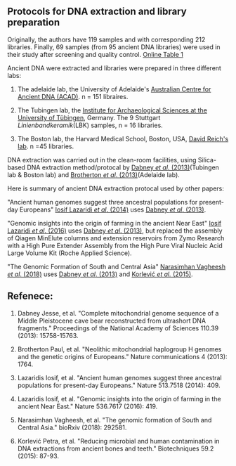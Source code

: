 ## Protocols for DNA extraction and library preparation

Originally, the authors have 119 samples and with corresponding 212 libraries. Finally, 69 samples (from 95 ancient DNA libraries) were used in their study after screening and quality control. [Online Table 1](OnlineTable1)

Ancient DNA were extracted and libraries were prepared in three different labs: 

1. The adelaide lab, the University of Adelaide's [Australian Centre for Ancient DNA (ACAD)](https://www.adelaide.edu.au/acad/about/). n = 151 libraires.

2. The Tubingen lab, the [Institute for Archaeological Sciences at the University of Tübingen](https://uni-tuebingen.de/en/faculties/faculty-of-science/departments/interfaculty-facilities/tza/tza/), Germany. The 9 Stuttgart *Linienbandkeramik*(LBK) samples, n = 16 libraries.

3. The Boston lab, the Harvard Medical School, Boston, USA, [David Reich's lab](https://reich.hms.harvard.edu/). n =45 libraries.



DNA extraction was carried out in the clean-room facilities, using Silica-based DNA extraction method/protocal by [Dabney *et al*. (2013)](https://www.pnas.org/content/110/39/15758#sec-8)(Tubingen lab & Boston lab) and [Brotherton *et al*. (2013)](https://www.nature.com/articles/ncomms2656#s1)(Adelaide lab).

Here is summary of ancient DNA extraction protocal used by other papers:

"Ancient human genomes suggest three ancestral populations for present-day Europeans" [Iosif Lazaridi *et al*. (2014)](https://www.nature.com/articles/nature13673) uses [Dabney *et al*. (2013)](https://www.pnas.org/content/110/39/15758#sec-8).

"Genomic insights into the origin of farming in the ancient Near East" [Iosif Lazaridi *et al*. (2016)](https://www.nature.com/articles/nature19310) uses [Dabney *et al*. (2013)](https://www.pnas.org/content/110/39/15758#sec-8), but replaced the assembly of Qiagen MinElute columns and extension reservoirs from Zymo Research with a High Pure Extender Assembly from the High Pure Viral Nucleic Acid Large Volume Kit (Roche Applied Science).

"The Genomic Formation of South and Central Asia" [Narasimhan Vagheesh *et al*. (2018)](https://www.biorxiv.org/content/10.1101/292581v1) uses [Dabney *et al*. (2013)](https://www.pnas.org/content/110/39/15758#sec-8) and [Korlević *et al.* (2015)](https://www.ncbi.nlm.nih.gov/pubmed/26260087).


## Refenece: 

1. Dabney Jesse, et al. "Complete mitochondrial genome sequence of a Middle Pleistocene cave bear reconstructed from ultrashort DNA fragments." Proceedings of the National Academy of Sciences 110.39 (2013): 15758-15763.

2. Brotherton Paul, et al. "Neolithic mitochondrial haplogroup H genomes and the genetic origins of Europeans." Nature communications 4 (2013): 1764.

3. Lazaridis Iosif, et al. "Ancient human genomes suggest three ancestral populations for present-day Europeans." Nature 513.7518 (2014): 409.

4. Lazaridis Iosif, et al. "Genomic insights into the origin of farming in the ancient Near East." Nature 536.7617 (2016): 419.

5. Narasimhan Vagheesh, et al. "The genomic formation of South and Central Asia." bioRxiv (2018): 292581.

6. Korlević Petra, et al. "Reducing microbial and human contamination in DNA extractions from ancient bones and teeth." Biotechniques 59.2 (2015): 87-93.
